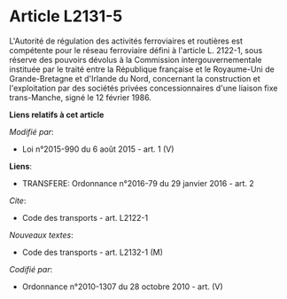 # Article L2131-5

L'Autorité de régulation des activités ferroviaires et routières  est compétente pour le réseau ferroviaire défini à
l'article L. 2122-1, sous réserve des pouvoirs dévolus à la Commission intergouvernementale instituée par le traité entre la
République française et le Royaume-Uni de Grande-Bretagne et d'Irlande du Nord, concernant la construction et l'exploitation
par des sociétés privées concessionnaires d'une liaison fixe trans-Manche, signé le 12 février 1986.

**Liens relatifs à cet article**

_Modifié par_:

  - Loi n°2015-990 du 6 août 2015 - art. 1 (V)

**Liens**:

  - TRANSFERE: Ordonnance n°2016-79 du 29 janvier 2016 - art. 2

_Cite_:

  - Code des transports - art. L2122-1

_Nouveaux textes_:

  - Code des transports - art. L2132-1 (M)

_Codifié par_:

  - Ordonnance n°2010-1307 du 28 octobre 2010 - art. (V)
